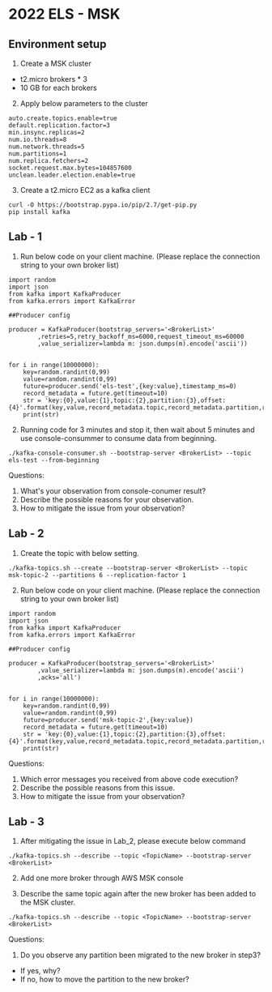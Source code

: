 # **2022 ELS - MSK**

## Environment setup

1. Create a MSK cluster

* t2.micro brokers * 3
* 10 GB for each brokers


2. Apply below parameters to the cluster
```
auto.create.topics.enable=true
default.replication.factor=3
min.insync.replicas=2
num.io.threads=8
num.network.threads=5
num.partitions=1
num.replica.fetchers=2
socket.request.max.bytes=104857600
unclean.leader.election.enable=true
```
3. Create a t2.micro EC2 as a kafka client
```
curl -O https://bootstrap.pypa.io/pip/2.7/get-pip.py
pip install kafka
```



## Lab - 1

1. Run below code on your client machine. (Please replace the connection string to your own broker list)
```
import random
import json
from kafka import KafkaProducer
from kafka.errors import KafkaError

##Producer config

producer = KafkaProducer(bootstrap_servers='<BrokerList>'
        ,retries=5,retry_backoff_ms=6000,request_timeout_ms=60000
        ,value_serializer=lambda m: json.dumps(m).encode('ascii'))


for i in range(10000000):
    key=random.randint(0,99)
    value=random.randint(0,99)
    future=producer.send('els-test',{key:value},timestamp_ms=0)
    record_metadata = future.get(timeout=10)
    str = 'key:{0},value:{1},topic:{2},partition:{3},offset:{4}'.format(key,value,record_metadata.topic,record_metadata.partition,record_metadata.offset)
    print(str)
```
2. Running code for 3 minutes and stop it, then wait about 5 minutes and use console-consummer to consume data from beginning.
```
./kafka-console-consumer.sh --bootstrap-server <BrokerList> --topic els-test --from-beginning
```


Questions:

1. What's your observation from console-conumer result?
2. Describe the possible reasons for your observation.
3. How to mitigate the issue from your observation?



## Lab - 2

1. Create the topic with below setting.
```
./kafka-topics.sh --create --bootstrap-server <BrokerList> --topic msk-topic-2 --partitions 6 --replication-factor 1
```

2. Run below code on your client machine. (Please replace the connection string to your own broker list)
```
import random
import json
from kafka import KafkaProducer
from kafka.errors import KafkaError

##Producer config

producer = KafkaProducer(bootstrap_servers='<BrokerList>'
        ,value_serializer=lambda m: json.dumps(m).encode('ascii')
        ,acks='all')


for i in range(10000000):
    key=random.randint(0,99)
    value=random.randint(0,99)
    future=producer.send('msk-topic-2',{key:value})
    record_metadata = future.get(timeout=10)
    str = 'key:{0},value:{1},topic:{2},partition:{3},offset:{4}'.format(key,value,record_metadata.topic,record_metadata.partition,record_metadata.offset)
    print(str)
```


Questions:

1. Which error messages you received from above code execution?
2. Describe the possible reasons from this issue.
3. How to mitigate the issue from your observation?



## Lab - 3

1. After mitigating the issue in Lab_2, please execute below command
```
./kafka-topics.sh --describe --topic <TopicName> --bootstrap-server <BrokerList>
```


2. Add one more broker through AWS MSK console

3. Describe the same topic again after the new broker has been added to the MSK cluster.
```
./kafka-topics.sh --describe --topic <TopicName> --bootstrap-server <BrokerList>
```


Questions:

1. Do you observe any partition been migrated to the new broker in step3? 
- If yes, why?
- If no, how to move the partition to the new broker?

